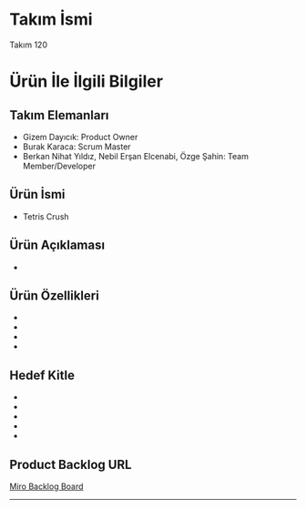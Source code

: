 # **Takım İsmi**

Takım 120

# Ürün İle İlgili Bilgiler

## Takım Elemanları

- Gizem Dayıcık: Product Owner
- Burak Karaca: Scrum Master
- Berkan Nihat Yıldız, Nebil Erşan Elcenabi, Özge Şahin: Team Member/Developer

## Ürün İsmi

- Tetris Crush

## Ürün Açıklaması

- 

## Ürün Özellikleri

- 
- 
- 
- 

## Hedef Kitle

- 
- 
- 
- 
- 

## Product Backlog URL

[Miro Backlog Board](https://miro.com/app/board/uXjVOSSCpsI=/)

---
